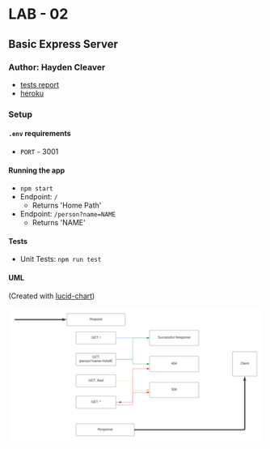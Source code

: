# LAB - 02

## Basic Express Server

### Author: Hayden Cleaver

- [tests report](https://github.com/HaydenCleaver/basic-express-server/actions)
- [heroku](https://hayden-basic-express-server.herokuapp.com/)
### Setup

#### `.env` requirements

- `PORT` - 3001

#### Running the app

- `npm start`
- Endpoint: `/`
  - Returns 'Home Path'
- Endpoint: `/person?name=NAME`
  - Returns 'NAME'

#### Tests

- Unit Tests: `npm run test`

#### UML

(Created with [lucid-chart](https://www.lucidchart.com/blog/types-of-UML-diagrams))

![UML Diagram](UML.png)

